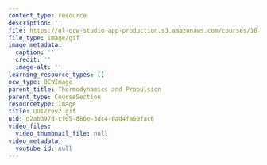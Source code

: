 ```yaml
---
content_type: resource
description: ''
file: https://ol-ocw-studio-app-production.s3.amazonaws.com/courses/16-01-unified-engineering-i-ii-iii-iv-fall-2005-spring-2006/d2ab397dcf05d86e3dc40ad4fa60fac6_QUIZrev2.gif
file_type: image/gif
image_metadata:
  caption: ''
  credit: ''
  image-alt: ''
learning_resource_types: []
ocw_type: OCWImage
parent_title: Thermodynamics and Propulsion
parent_type: CourseSection
resourcetype: Image
title: QUIZrev2.gif
uid: d2ab397d-cf05-d86e-3dc4-0ad4fa60fac6
video_files:
  video_thumbnail_file: null
video_metadata:
  youtube_id: null
---
```

